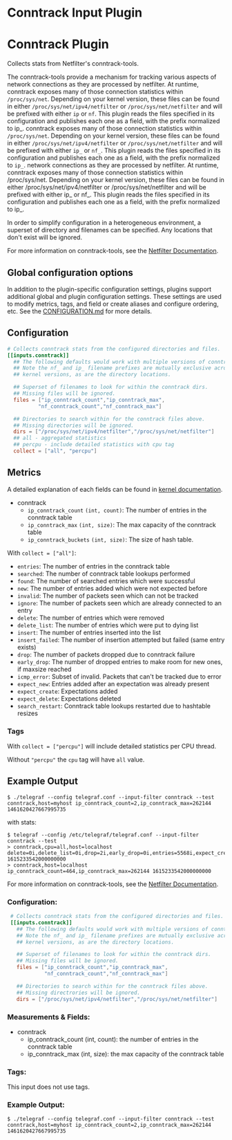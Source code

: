# Conntrack Input Plugin
# Conntrack Plugin

Collects stats from Netfilter's conntrack-tools.

The conntrack-tools provide a mechanism for tracking various aspects of
network connections as they are processed by netfilter. At runtime,
conntrack exposes many of those connection statistics within `/proc/sys/net`.
Depending on your kernel version, these files can be found in either
`/proc/sys/net/ipv4/netfilter` or `/proc/sys/net/netfilter` and will be
prefixed with either `ip` or `nf`.  This plugin reads the files specified
in its configuration and publishes each one as a field, with the prefix
normalized to ip_.
conntrack exposes many of those connection statistics within `/proc/sys/net`.
Depending on your kernel version, these files can be found in either
`/proc/sys/net/ipv4/netfilter` or `/proc/sys/net/netfilter` and will be
prefixed with either `ip_` or `nf_`.  This plugin reads the files specified
in its configuration and publishes each one as a field, with the prefix
normalized to `ip_`.
network connections as they are processed by netfilter. At runtime, 
conntrack exposes many of those connection statistics within /proc/sys/net.
Depending on your kernel version, these files can be found in either
/proc/sys/net/ipv4/netfilter or /proc/sys/net/netfilter and will be
prefixed with either ip_ or nf_.  This plugin reads the files specified 
in its configuration and publishes each one as a field, with the prefix
normalized to ip_.  

In order to simplify configuration in a heterogeneous environment, a superset
of directory and filenames can be specified.  Any locations that don't exist
will be ignored.

For more information on conntrack-tools, see the
[Netfilter Documentation](http://conntrack-tools.netfilter.org/).

## Global configuration options <!-- @/docs/includes/plugin_config.md -->

In addition to the plugin-specific configuration settings, plugins support
additional global and plugin configuration settings. These settings are used to
modify metrics, tags, and field or create aliases and configure ordering, etc.
See the [CONFIGURATION.md][CONFIGURATION.md] for more details.

[CONFIGURATION.md]: ../../../docs/CONFIGURATION.md

## Configuration

```toml @sample.conf
# Collects conntrack stats from the configured directories and files.
[[inputs.conntrack]]
  ## The following defaults would work with multiple versions of conntrack.
  ## Note the nf_ and ip_ filename prefixes are mutually exclusive across
  ## kernel versions, as are the directory locations.

  ## Superset of filenames to look for within the conntrack dirs.
  ## Missing files will be ignored.
  files = ["ip_conntrack_count","ip_conntrack_max",
          "nf_conntrack_count","nf_conntrack_max"]

  ## Directories to search within for the conntrack files above.
  ## Missing directories will be ignored.
  dirs = ["/proc/sys/net/ipv4/netfilter","/proc/sys/net/netfilter"]
  ## all - aggregated statistics
  ## percpu - include detailed statistics with cpu tag
  collect = ["all", "percpu"]
```

## Metrics

A detailed explanation of each fields can be found in [kernel documentation](
https://www.kernel.org/doc/Documentation/networking/nf_conntrack-sysctl.txt).

- conntrack
  - `ip_conntrack_count` `(int, count)`: The number of entries in the conntrack table
  - `ip_conntrack_max` `(int, size)`: The max capacity of the conntrack table
  - `ip_conntrack_buckets`  `(int, size)`: The size of hash table.

With `collect = ["all"]`:

- `entries`: The number of entries in the conntrack table
- `searched`: The number of conntrack table lookups performed
- `found`: The number of searched entries which were successful
- `new`: The number of entries added which were not expected before
- `invalid`: The number of packets seen which can not be tracked
- `ignore`: The number of packets seen which are already connected to an entry
- `delete`: The number of entries which were removed
- `delete_list`: The number of entries which were put to dying list
- `insert`: The number of entries inserted into the list
- `insert_failed`: The number of insertion attempted but failed (same entry exists)
- `drop`: The number of packets dropped due to conntrack failure
- `early_drop`: The number of dropped entries to make room for new ones, if maxsize reached
- `icmp_error`: Subset of invalid. Packets that can't be tracked due to error
- `expect_new`: Entries added after an expectation was already present
- `expect_create`: Expectations added
- `expect_delete`: Expectations deleted
- `search_restart`: Conntrack table lookups restarted due to hashtable resizes

### Tags

With `collect = ["percpu"]` will include detailed statistics per CPU thread.

Without `"percpu"` the `cpu` tag will have `all` value.

## Example Output

```shell
$ ./telegraf --config telegraf.conf --input-filter conntrack --test
conntrack,host=myhost ip_conntrack_count=2,ip_conntrack_max=262144 1461620427667995735
```

with stats:

```shell
$ telegraf --config /etc/telegraf/telegraf.conf --input-filter conntrack --test
> conntrack,cpu=all,host=localhost delete=0i,delete_list=0i,drop=2i,early_drop=0i,entries=5568i,expect_create=0i,expect_delete=0i,expect_new=0i,found=7i,icmp_error=1962i,ignore=2586413402i,insert=0i,insert_failed=2i,invalid=46853i,new=0i,search_restart=453336i,searched=0i 1615233542000000000
> conntrack,host=localhost ip_conntrack_count=464,ip_conntrack_max=262144 1615233542000000000
```
For more information on conntrack-tools, see the 
[Netfilter Documentation](http://conntrack-tools.netfilter.org/).


### Configuration:

```toml
 # Collects conntrack stats from the configured directories and files.
 [[inputs.conntrack]]
   ## The following defaults would work with multiple versions of conntrack.
   ## Note the nf_ and ip_ filename prefixes are mutually exclusive across
   ## kernel versions, as are the directory locations.

   ## Superset of filenames to look for within the conntrack dirs.
   ## Missing files will be ignored.
   files = ["ip_conntrack_count","ip_conntrack_max",
            "nf_conntrack_count","nf_conntrack_max"]

   ## Directories to search within for the conntrack files above.
   ## Missing directrories will be ignored.
   dirs = ["/proc/sys/net/ipv4/netfilter","/proc/sys/net/netfilter"]
```

### Measurements & Fields:

- conntrack
    - ip_conntrack_count (int, count): the number of entries in the conntrack table 
    - ip_conntrack_max (int, size): the max capacity of the conntrack table

### Tags:

This input does not use tags.

### Example Output:

```
$ ./telegraf --config telegraf.conf --input-filter conntrack --test
conntrack,host=myhost ip_conntrack_count=2,ip_conntrack_max=262144 1461620427667995735
```
